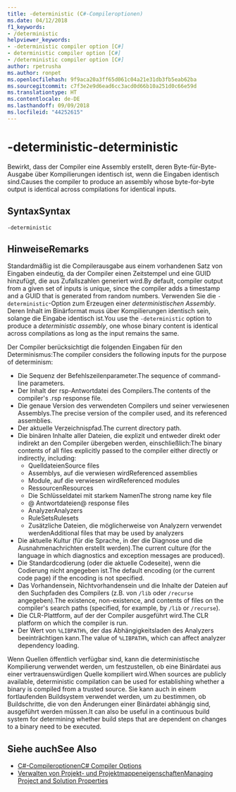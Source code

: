 ```yaml
---
title: -deterministic (C#-Compileroptionen)
ms.date: 04/12/2018
f1_keywords:
- /deterministic
helpviewer_keywords:
- -deterministic compiler option [C#]
- deterministic compiler option [C#]
- /deterministic compiler option [C#]
author: rpetrusha
ms.author: ronpet
ms.openlocfilehash: 9f9aca20a3ff65d061c04a21e31db3fb5eab62ba
ms.sourcegitcommit: c7f3e2e9d6ead6cc3acd0d66b10a251d0c66e59d
ms.translationtype: HT
ms.contentlocale: de-DE
ms.lasthandoff: 09/09/2018
ms.locfileid: "44252615"
---
```

# <a name="-deterministic"></a><span data-ttu-id="dab07-102">-deterministic</span><span class="sxs-lookup"><span data-stu-id="dab07-102">-deterministic</span></span>

<span data-ttu-id="dab07-103">Bewirkt, dass der Compiler eine Assembly erstellt, deren Byte-für-Byte-Ausgabe über Kompilierungen identisch ist, wenn die Eingaben identisch sind.</span><span class="sxs-lookup"><span data-stu-id="dab07-103">Causes the compiler to produce an assembly whose byte-for-byte output is identical across compilations for identical inputs.</span></span> 

## <a name="syntax"></a><span data-ttu-id="dab07-104">Syntax</span><span class="sxs-lookup"><span data-stu-id="dab07-104">Syntax</span></span>

```
-deterministic
```

## <a name="remarks"></a><span data-ttu-id="dab07-105">Hinweise</span><span class="sxs-lookup"><span data-stu-id="dab07-105">Remarks</span></span>

<span data-ttu-id="dab07-106">Standardmäßig ist die Compilerausgabe aus einem vorhandenen Satz von Eingaben eindeutig, da der Compiler einen Zeitstempel und eine GUID hinzufügt, die aus Zufallszahlen generiert wird.</span><span class="sxs-lookup"><span data-stu-id="dab07-106">By default, compiler output from a given set of inputs is unique, since the compiler adds a timestamp and a GUID that is generated from random numbers.</span></span> <span data-ttu-id="dab07-107">Verwenden Sie die `-deterministic`-Option zum Erzeugen einer *deterministischen Assembly*. Deren Inhalt im Binärformat muss über Kompilierungen identisch sein, solange die Eingabe identisch ist.</span><span class="sxs-lookup"><span data-stu-id="dab07-107">You use the `-deterministic` option to produce a *deterministic assembly*, one whose binary content is identical across compilations as long as the input remains the same.</span></span>

<span data-ttu-id="dab07-108">Der Compiler berücksichtigt die folgenden Eingaben für den Determinismus:</span><span class="sxs-lookup"><span data-stu-id="dab07-108">The compiler considers the following inputs for the purpose of determinism:</span></span>

- <span data-ttu-id="dab07-109">Die Sequenz der Befehlszeilenparameter.</span><span class="sxs-lookup"><span data-stu-id="dab07-109">The sequence of command-line parameters.</span></span>
- <span data-ttu-id="dab07-110">Der Inhalt der rsp-Antwortdatei des Compilers.</span><span class="sxs-lookup"><span data-stu-id="dab07-110">The contents of the compiler's .rsp response file.</span></span>
- <span data-ttu-id="dab07-111">Die genaue Version des verwendeten Compilers und seiner verwiesenen Assemblys.</span><span class="sxs-lookup"><span data-stu-id="dab07-111">The precise version of the compiler used, and its referenced assemblies.</span></span>
- <span data-ttu-id="dab07-112">Der aktuelle Verzeichnispfad.</span><span class="sxs-lookup"><span data-stu-id="dab07-112">The current directory path.</span></span>
- <span data-ttu-id="dab07-113">Die binären Inhalte aller Dateien, die explizit und entweder direkt oder indirekt an den Compiler übergeben werden, einschließlich:</span><span class="sxs-lookup"><span data-stu-id="dab07-113">The binary contents of all files explicitly passed to the compiler either directly or indirectly, including:</span></span>
    - <span data-ttu-id="dab07-114">Quelldateien</span><span class="sxs-lookup"><span data-stu-id="dab07-114">Source files</span></span>
    - <span data-ttu-id="dab07-115">Assemblys, auf die verwiesen wird</span><span class="sxs-lookup"><span data-stu-id="dab07-115">Referenced assemblies</span></span>
    - <span data-ttu-id="dab07-116">Module, auf die verwiesen wird</span><span class="sxs-lookup"><span data-stu-id="dab07-116">Referenced modules</span></span>
    - <span data-ttu-id="dab07-117">Ressourcen</span><span class="sxs-lookup"><span data-stu-id="dab07-117">Resources</span></span>
    - <span data-ttu-id="dab07-118">Die Schlüsseldatei mit starkem Namen</span><span class="sxs-lookup"><span data-stu-id="dab07-118">The strong name key file</span></span>
    - <span data-ttu-id="dab07-119">@ Antwortdateien</span><span class="sxs-lookup"><span data-stu-id="dab07-119">@ response files</span></span>
    - <span data-ttu-id="dab07-120">Analyzer</span><span class="sxs-lookup"><span data-stu-id="dab07-120">Analyzers</span></span>
    - <span data-ttu-id="dab07-121">RuleSets</span><span class="sxs-lookup"><span data-stu-id="dab07-121">Rulesets</span></span>
    - <span data-ttu-id="dab07-122">Zusätzliche Dateien, die möglicherweise von Analyzern verwendet werden</span><span class="sxs-lookup"><span data-stu-id="dab07-122">Additional files that may be used by analyzers</span></span>
- <span data-ttu-id="dab07-123">Die aktuelle Kultur (für die Sprache, in der die Diagnose und die Ausnahmenachrichten erstellt werden).</span><span class="sxs-lookup"><span data-stu-id="dab07-123">The current culture (for the language in which diagnostics and exception messages are produced).</span></span>
- <span data-ttu-id="dab07-124">Die Standardcodierung (oder die aktuelle Codeseite), wenn die Codierung nicht angegeben ist.</span><span class="sxs-lookup"><span data-stu-id="dab07-124">The default encoding (or the current code page) if the encoding is not specified.</span></span>
- <span data-ttu-id="dab07-125">Das Vorhandensein, Nichtvorhandensein und die Inhalte der Dateien auf den Suchpfaden des Compilers (z.B. von `/lib` oder `/recurse` angegeben).</span><span class="sxs-lookup"><span data-stu-id="dab07-125">The existence, non-existence, and contents of files on the compiler's search paths (specified, for example, by `/lib` or `/recurse`).</span></span>
- <span data-ttu-id="dab07-126">Die CLR-Plattform, auf der der Compiler ausgeführt wird.</span><span class="sxs-lookup"><span data-stu-id="dab07-126">The CLR platform on which the compiler is run.</span></span>
- <span data-ttu-id="dab07-127">Der Wert von `%LIBPATH%`, der das Abhängigkeitsladen des Analyzers beeinträchtigen kann.</span><span class="sxs-lookup"><span data-stu-id="dab07-127">The value of `%LIBPATH%`, which can affect analyzer dependency loading.</span></span>

<span data-ttu-id="dab07-128">Wenn Quellen öffentlich verfügbar sind, kann die deterministische Kompilierung verwendet werden, um festzustellen, ob eine Binärdatei aus einer vertrauenswürdigen Quelle kompiliert wird.</span><span class="sxs-lookup"><span data-stu-id="dab07-128">When sources are publicly available, deterministic compilation can be used for establishing whether a binary is compiled from a trusted source.</span></span> <span data-ttu-id="dab07-129">Sie kann auch in einem fortlaufenden Buildsystem verwendet werden, um zu bestimmen, ob Buildschritte, die von den Änderungen einer Binärdatei abhängig sind, ausgeführt werden müssen.</span><span class="sxs-lookup"><span data-stu-id="dab07-129">It can also be useful in a continuous build system for determining whether build steps that are dependent on changes to a binary need to be executed.</span></span> 

## <a name="see-also"></a><span data-ttu-id="dab07-130">Siehe auch</span><span class="sxs-lookup"><span data-stu-id="dab07-130">See Also</span></span>  

- [<span data-ttu-id="dab07-131">C#-Compileroptionen</span><span class="sxs-lookup"><span data-stu-id="dab07-131">C# Compiler Options</span></span>](../../../csharp/language-reference/compiler-options/index.md)  
- [<span data-ttu-id="dab07-132">Verwalten von Projekt- und Projektmappeneigenschaften</span><span class="sxs-lookup"><span data-stu-id="dab07-132">Managing Project and Solution Properties</span></span>](/visualstudio/ide/managing-project-and-solution-properties)
